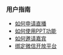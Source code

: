 ### 用户指南

* [如何申请直播](./how-to-apply-live.md)
* [如何使用PPT功能](./how-to-use-PPT.md)
* [如何邀请嘉宾](./how-to-invite.md)
* [绑定微信开放平台](./open_wechat_bind.md)



